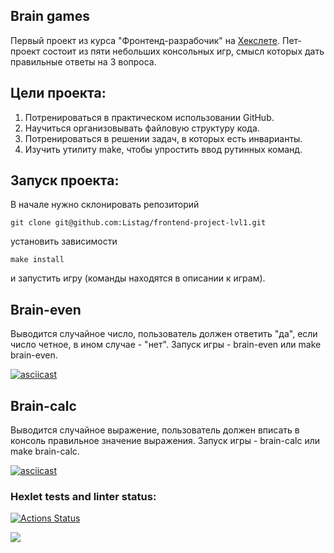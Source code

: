 ## Brain games
Первый проект из курса "Фронтенд-разрабочик" на [Хекслете](https://ru.hexlet.io/my). Пет-проект состоит из пяти небольших консольных игр, смысл которых дать правильные ответы на 3 вопроса. 

## Цели проекта:
1. Потренироваться в практическом использовании GitHub.
2. Научиться организовывать файловую структуру кода. 
3. Потренироваться в решении задач, в которых есть инварианты.  
4. Изучить утилиту make, чтобы упростить ввод рутинных команд.

## Запуск проекта:
В начале нужно склонировать репозиторий
```
git clone git@github.com:Listag/frontend-project-lvl1.git
```
установить зависимости
```
make install
```
и запустить игру (команды находятся в описании к играм).

## Brain-even
Выводится случайное число, пользователь должен ответить "да", если число четное, в ином случае - "нет". Запуск игры - brain-even или make brain-even.

[![asciicast](https://asciinema.org/a/dPUZGaNbBKVkHa9jpqslNFMyR.svg)](https://asciinema.org/a/dPUZGaNbBKVkHa9jpqslNFMyR)

## Brain-calc
Выводится случайное выражение, пользователь должен вписать в консоль правильное значение выражения. Запуск игры - brain-calc или make brain-calc.

[![asciicast](https://asciinema.org/a/r8npwVcmBtMHe9ozin42V5xic.svg)](https://asciinema.org/a/r8npwVcmBtMHe9ozin42V5xic)

### Hexlet tests and linter status:

[![Actions Status](https://github.com/Listag/frontend-project-lvl1/workflows/hexlet-check/badge.svg)](https://github.com/Listag/frontend-project-lvl1/actions)

<a href="https://codeclimate.com/github/codeclimate/codeclimate/test_coverage"><img src="https://api.codeclimate.com/v1/badges/a99a88d28ad37a79dbf6/test_coverage" /></a>
